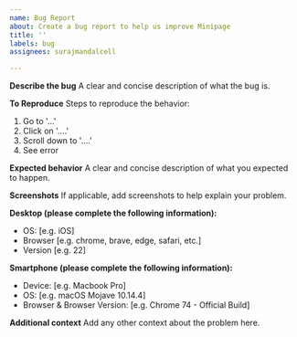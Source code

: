 ```yaml
---
name: Bug Report
about: Create a bug report to help us improve Minipage
title: ''
labels: bug
assignees: surajmandalcell

---
```


**Describe the bug**
A clear and concise description of what the bug is.

**To Reproduce**
Steps to reproduce the behavior:
1. Go to '...'
2. Click on '....'
3. Scroll down to '....'
4. See error

**Expected behavior**
A clear and concise description of what you expected to happen.

**Screenshots**
If applicable, add screenshots to help explain your problem.

**Desktop (please complete the following information):**
 - OS: [e.g. iOS]
 - Browser [e.g. chrome, brave, edge, safari, etc.]
 - Version [e.g. 22]

**Smartphone (please complete the following information):**
 - Device: [e.g. Macbook Pro]
 - OS: [e.g. macOS Mojave 10.14.4]
 - Browser & Browser Version: [e.g. Chrome 74 - Official Build]

**Additional context**
Add any other context about the problem here.
